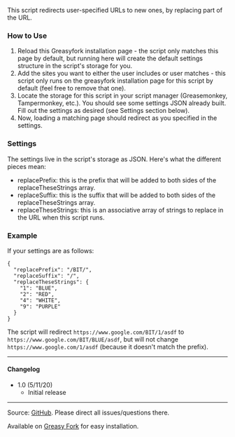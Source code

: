 This script redirects user-specified URLs to new ones, by replacing part of the URL.

### How to Use
1. Reload this Greasyfork installation page - the script only matches this page by default, but running here will create the default settings structure in the script's storage for you.
2. Add the sites you want to either the user includes or user matches - this script only runs on the greasyfork installation page for this script by default (feel free to remove that one).
3. Locate the storage for this script in your script manager (Greasemonkey, Tampermonkey, etc.). You should see some settings JSON already built. Fill out the settings as desired (see Settings section below).
4. Now, loading a matching page should redirect as you specified in the settings.

### Settings
The settings live in the script's storage as JSON. Here's what the different pieces mean:
* replacePrefix: this is the prefix that will be added to both sides of the replaceTheseStrings array.
* replaceSuffix: this is the suffix that will be added to both sides of the replaceTheseStrings array.
* replaceTheseStrings: this is an associative array of strings to replace in the URL when this script runs.

### Example
If your settings are as follows:

    {
      "replacePrefix": "/BIT/",
      "replaceSuffix": "/",
      "replaceTheseStrings": {
        "1": "BLUE",
        "2": "RED",
        "4": "WHITE",
        "9": "PURPLE"
      }
    }

The script will redirect `https://www.google.com/BIT/1/asdf` to `https://www.google.com/BIT/BLUE/asdf`, but will not change `https://www.google.com/1/asdf` (because it doesn't match the prefix).

---

#### Changelog
* 1.0 (5/11/20)
  * Initial release

---

Source: [GitHub](https://github.com/theborg3of5/Userscripts/tree/master/urlReplacerRedirector ). Please direct all issues/questions there.

Available on [Greasy Fork](https://greasyfork.org/en/scripts/403100-url-replacer-redirector ) for easy installation.